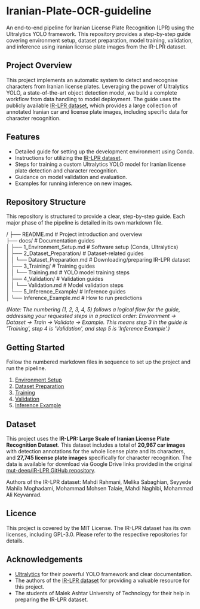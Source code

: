 # Iranian-Plate-OCR-guideline
An end-to-end pipeline for Iranian License Plate Recognition (LPR) using the Ultralytics YOLO framework. This repository provides a step-by-step guide covering environment setup, dataset preparation, model training, validation, and inference using iranian license plate images from the IR-LPR dataset.

## Project Overview

This project implements an automatic system to detect and recognise characters from Iranian license plates. Leveraging the power of Ultralytics YOLO, a state-of-the-art object detection model, we build a complete workflow from data handling to model deployment. The guide uses the publicly available [IR-LPR dataset](https://github.com/mut-deep/IR-LPR), which provides a large collection of annotated Iranian car and license plate images, including specific data for character recognition.

## Features

*   Detailed guide for setting up the development environment using Conda.
*   Instructions for utilizing the [IR-LPR dataset](https://github.com/mut-deep/IR-LPR).
*   Steps for training a custom Ultralytics YOLO model for Iranian license plate detection and character recognition.
*   Guidance on model validation and evaluation.
*   Examples for running inference on new images.

## Repository Structure

This repository is structured to provide a clear, step-by-step guide. Each major phase of the pipeline is detailed in its own markdown file.

/
├── README.md                         # Project introduction and overview  
├── docs/                             # Documentation guides  
│   ├── 1_Environment_Setup.md        # Software setup (Conda, Ultralytics)  
│   ├── 2_Dataset_Preparation/        # Dataset-related guides  
│   │   └── Dataset_Preparation.md    # Downloading/preparing IR-LPR dataset  
│   ├── 3_Training/                   # Training guides  
│   │   └── Training.md               # YOLO model training steps  
│   ├── 4_Validation/                 # Validation guides  
│   │   └── Validation.md             # Model validation steps  
│   └── 5_Inference_Example/          # Inference guides  
│      └── Inference_Example.md       # How to run predictions  

*(Note: The numbering (1, 2, 3, 4, 5) follows a logical flow for the guide, addressing your requested steps in a practical order: Environment -> Dataset -> Train -> Validate -> Example. This means step 3 in the guide is 'Training', step 4 is 'Validation', and step 5 is 'Inference Example'.)*

## Getting Started

Follow the numbered markdown files in sequence to set up the project and run the pipeline.

1.  [Environment Setup](Docs/1_Environment_Setup.md)
2.  [Dataset Preparation](2_Dataset_Preparation.md)
3.  [Training](3_Training.md)
4.  [Validation](4_Validation.md)
5.  [Inference Example](5_Inference_Example.md)

## Dataset

This project uses the **IR-LPR: Large Scale of Iranian License Plate Recognition Dataset**. This dataset includes a total of **20,967 car images** with detection annotations for the whole license plate and its characters, and **27,745 license plate images** specifically for character recognition. The data is available for download via Google Drive links provided in the original [mut-deep/IR-LPR GitHub repository](https://github.com/mut-deep/IR-LPR).

Authors of the IR-LPR dataset: Mahdi Rahmani, Melika Sabaghian, Seyyede Mahila Moghadami, Mohammad Mohsen Talaie, Mahdi Naghibi, Mohammad Ali Keyvanrad.

## Licence

This project is covered by the MIT License. The IR-LPR dataset has its own licenses, including GPL-3.0. Please refer to the respective repositories for details.

## Acknowledgements

*   [Ultralytics](https://github.com/ultralytics/ultralytics) for their powerful YOLO framework and clear documentation.
*   The authors of the [IR-LPR dataset](https://github.com/mut-deep/IR-LPR) for providing a valuable resource for this project.
*   The students of Malek Ashtar University of Technology for their help in preparing the IR-LPR dataset.
